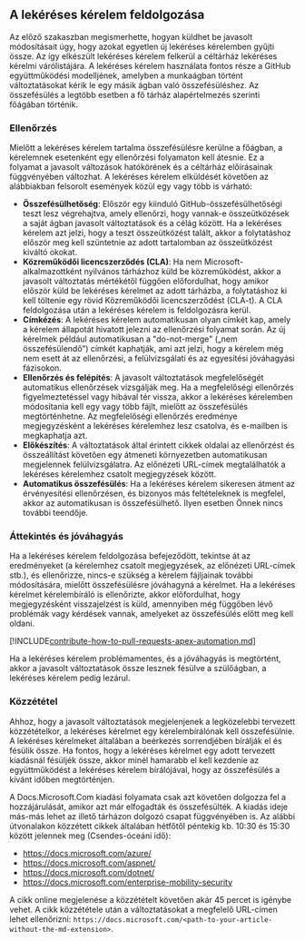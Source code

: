 ## <a name="pull-request-processing"></a>A lekéréses kérelem feldolgozása

Az előző szakaszban megismerhette, hogyan küldhet be javasolt módosításait úgy, hogy azokat egyetlen új lekéréses kérelemben gyűjti össze. Az így elkészült lekéréses kérelem felkerül a céltárház lekéréses kérelmi várólistájára. A lekéréses kérelem használata fontos része a GitHub együttműködési modelljének, amelyben a munkaágban történt változtatásokat kérik le egy másik ágban való összefésüléshez. Az összefésülés a legtöbb esetben a fő tárház alapértelmezés szerinti főágában történik.

### <a name="validation"></a>Ellenőrzés

Mielőtt a lekéréses kérelem tartalma összefésülésre kerülne a főágban, a kérelemnek esetenként egy ellenőrzési folyamaton kell átesnie. Ez a folyamat a javasolt változások hatókörének és a céltárház előírásainak függvényében változhat. A lekéréses kérelem elküldését követően az alábbiakban felsorolt események közül egy vagy több is várható:

- **Összefésülhetőség**: Először egy kiinduló GitHub-összefésülhetőségi teszt lesz végrehajtva, amely ellenőrzi, hogy vannak-e összeütközések a saját ágban javasolt változtatások és a célág között. Ha a lekéréses kérelem azt jelzi, hogy a teszt összeütközést talált, akkor a folytatáshoz először meg kell szüntetnie az adott tartalomban az összeütközést kiváltó okokat.
- **Közreműködői licencszerződés (CLA)**: Ha nem Microsoft-alkalmazottként nyilvános tárházhoz küld be közreműködést, akkor a javasolt változtatás mértékétől függően előfordulhat, hogy amikor először küld be lekéréses kérelmet az adott tárházba, a folytatáshoz ki kell töltenie egy rövid Közreműködői licencszerződést (CLA-t). A CLA feldolgozása után a lekéréses kérelem is feldolgozásra kerül.
- **Címkézés**: A lekéréses kérelem automatikusan olyan címkét kap, amely a kérelem állapotát hivatott jelezni az ellenőrzési folyamat során. Az új kérelmek például automatikusan a "do-not-merge" („nem összefésülendő”) címkét kaphatják, ami azt jelzi, hogy a kérelem még nem esett át az ellenőrzési, a felülvizsgálati és az egyesítési jóváhagyási fázisokon.
- **Ellenőrzés és felépítés**: A javasolt változtatások megfelelőségét automatikus ellenőrzések vizsgálják meg. Ha a megfelelőségi ellenőrzés figyelmeztetéssel vagy hibával tér vissza, akkor a lekéréses kérelemben módosítania kell egy vagy több fájlt, mielőtt az összefésülés megtörténhetne. Az megfelelőségi ellenőrzés eredménye megjegyzésként a lekéréses kérelemhez lesz csatolva, és e-mailben is megkaphatja azt.
- **Előkészítés**: A változtatások által érintett cikkek oldalai az ellenőrzést és összeállítást követően egy átmeneti környezetben automatikusan megjelennek felülvizsgálatra. Az előnézeti URL-címek megtalálhatók a lekéréses kérelemhez csatolt megjegyzések között.
- **Automatikus összefésülés**: Ha a lekéréses kérelem sikeresen átment az érvényesítési ellenőrzésen, és bizonyos más feltételeknek is megfelel, akkor az automatikusan is összefésülhető. Ilyen esetben Önnek nincs további teendője.

### <a name="review-and-sign-off"></a>Áttekintés és jóváhagyás

Ha a lekéréses kérelem feldolgozása befejeződött, tekintse át az eredményeket (a kérelemhez csatolt megjegyzések, az előnézeti URL-címek stb.), és ellenőrizze, nincs-e szükség a kérelem fájljainak további módosítására, mielőtt összefésülésre jóváhagyná a kérelmet. Ha a lekéréses kérelmet kérelembíráló is ellenőrizte, akkor előfordulhat, hogy megjegyzésként visszajelzést is küld, amennyiben még függőben lévő problémák vagy kérdések vannak, amelyeket az összefésülés előtt meg kell oldani.

[!INCLUDE[contribute-how-to-pull-requests-apex-automation.md](contribute-how-to-pull-requests-apex-automation.md)]

Ha a lekéréses kérelem problémamentes, és a jóváhagyás is megtörtént, akkor a javasolt változtatások össze lesznek fésülve a szülőágban, a lekéréses kérelem pedig lezárul.

### <a name="publishing"></a>Közzététel

Ahhoz, hogy a javasolt változtatások megjelenjenek a legközelebbi tervezett közzétételkor, a lekéréses kérelmet egy kérelembírálónak kell összefésülnie. A lekéréses kérelmeket általában a beérkezés sorrendjében bírálják el és fésülik össze. Ha fontos, hogy a lekéréses kérelmet egy adott tervezett kiadásnál fésüljék össze, akkor minél hamarabb el kell kezdenie az együttműködést a lekéréses kérelem bírálójával, hogy az összefésülés a kívánt időben megtörténjen.

A Docs.Microsoft.Com kiadási folyamata csak azt követően dolgozza fel a hozzájárulását, amikor azt már elfogadták és összefésülték. A kiadás ideje más-más lehet az illető tárházon dolgozó csapat függvényében is. Az alábbi útvonalakon közzétett cikkek általában hétfőtől péntekig kb. 10:30 és 15:30 között jelennek meg (Csendes-óceáni idő):

- https://docs.microsoft.com/azure/
- https://docs.microsoft.com/aspnet/
- https://docs.microsoft.com/dotnet/
- https://docs.microsoft.com/enterprise-mobility-security

A cikk online megjelenése a közzétételt követően akár 45 percet is igénybe vehet. A cikk közzététele után a változtatásokat a megfelelő URL-címen lehet ellenőrizni: `https://docs.microsoft.com/<path-to-your-article-without-the-md-extension>`.
